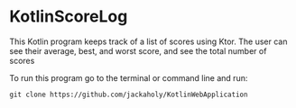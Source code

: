 # KotlinScoreLog

This Kotlin program keeps track of a list of scores using Ktor.
The user can see their average, best, and worst score, and see the total number of scores

To run this program go to the terminal or command line and run:

```shell
git clone https://github.com/jackaholy/KotlinWebApplication
```
